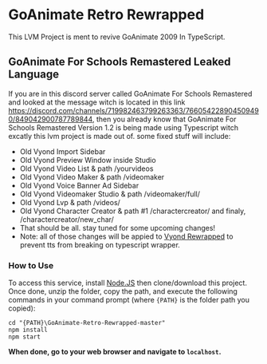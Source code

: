 # GoAnimate Retro Rewrapped
This LVM Project is ment to revive GoAnimate 2009 In TypeScript.
## GoAnimate For Schools Remastered Leaked Language
If you are in this discord server called GoAnimate For Schools Remastered and looked at the message witch is located in this link https://discord.com/channels/719982463799263363/766054228904509490/849042900787789844, then you already know that GoAnimate For Schools Remastered Version 1.2 is being made using Typescript witch excatly this lvm project is made out of. some fixed stuff will include:

- Old Vyond Import Sidebar
- Old Vyond Preview Window inside Studio
- Old Vyond Video List & path /yourvideos
- Old Vyond Video Maker & path /videomaker
- Old Vyond Voice Banner Ad Sidebar
- Old Vyond Videomaker Studio & path /videomaker/full/
- Old Vyond Lvp & path /videos/
- Old Vyond Character Creator & path #1 /charactercreator/ and finaly, /charactercreator/new_char/
- That should be all. stay tuned for some upcoming changes!
- Note: all of those changes will be appied to <a href="https://github.com/josephcrosmanplays532/Vyond-Rewrapped">Vyond Rewrapped</a> to prevent tts from breaking on typescript wrapper.

### How to Use
To access this service, install [Node.JS](https://nodejs.org/en/) then clone/download this project.	Once done, unzip the folder, copy the path, and execute the following commands in your command prompt (where `{PATH}` is the folder path you copied):
```console
cd "{PATH}\GoAnimate-Retro-Rewrapped-master"
npm install
npm start
```
**When done, go to your web browser and navigate to `localhost`.**


